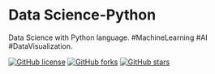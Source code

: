 # Data Science-Python
Data Science with Python language. #MachineLearning #AI #DataVisualization.

[![GitHub license](https://img.shields.io/github/license/marprezd/datasc-python)](https://github.com/marprezd/datasc-python/blob/master/LICENSE)
[![GitHub forks](https://img.shields.io/github/forks/marprezd/datasc-python)](https://github.com/marprezd/datasc-python/network)
[![GitHub stars](https://img.shields.io/github/stars/marprezd/datasc-python)](https://github.com/marprezd/datasc-python/stargazers)

